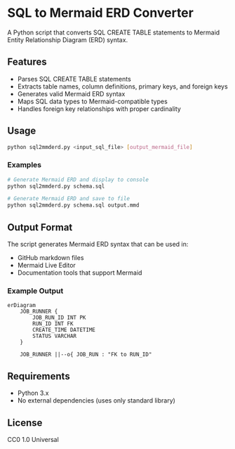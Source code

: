 # SQL to Mermaid ERD Converter

A Python script that converts SQL CREATE TABLE statements to Mermaid Entity Relationship Diagram (ERD) syntax.

## Features

- Parses SQL CREATE TABLE statements
- Extracts table names, column definitions, primary keys, and foreign keys
- Generates valid Mermaid ERD syntax
- Maps SQL data types to Mermaid-compatible types
- Handles foreign key relationships with proper cardinality

## Usage

```bash
python sql2mmderd.py <input_sql_file> [output_mermaid_file]
```

### Examples

```bash
# Generate Mermaid ERD and display to console
python sql2mmderd.py schema.sql

# Generate Mermaid ERD and save to file
python sql2mmderd.py schema.sql output.mmd
```

## Output Format

The script generates Mermaid ERD syntax that can be used in:
- GitHub markdown files
- Mermaid Live Editor
- Documentation tools that support Mermaid

### Example Output

```mermaid
erDiagram
    JOB_RUNNER {
        JOB_RUN_ID INT PK
        RUN_ID INT FK
        CREATE_TIME DATETIME
        STATUS VARCHAR
    }
    
    JOB_RUNNER ||--o{ JOB_RUN : "FK to RUN_ID"
```

## Requirements

- Python 3.x
- No external dependencies (uses only standard library)

## License

CC0 1.0 Universal 
